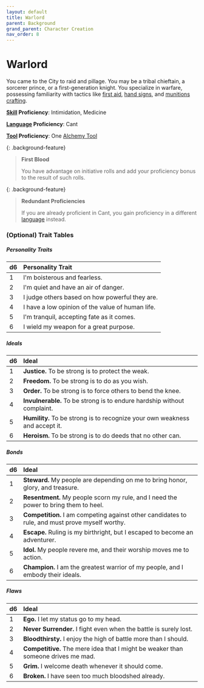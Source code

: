 ```yaml
---
layout: default
title: Warlord
parent: Background
grand_parent: Character Creation
nav_order: 8
---
```


# Warlord

You came to the City to raid and pillage. You may be a tribal chieftain, a sorcerer prince, or a first-generation knight. You specialize in warfare, possessing familiarity with tactics like [first aid](../../gear/adventuring_gear/medical), [hand signs](../../more/languages/cant), and [munitions crafting](../../adventuring/downtime/alchemy).

**[Skill](../../more/skills) Proficiency**: Intimidation, Medicine

**[Language](../../more/tools) Proficiency**: Cant

**[Tool](../../more/tools) Proficiency**: One [Alchemy Tool](../../more/tools)

{: .background-feature}
> **First Blood**
> 
> You have advantage on initiative rolls and add your proficiency bonus to the result of such rolls.

{: .background-feature}
> **Redundant Proficiencies**
> 
> If you are already proficient in Cant, you gain proficiency in a different [language](../../more/languages/index) instead.

### (Optional) Trait Tables

##### Personality Traits

| d6   | Personality Trait                                |
| :--- | :----------------------------------------------- |
| 1    | I'm boisterous and fearless.                     |
| 2    | I'm quiet and have an air of danger.             |
| 3    | I judge others based on how powerful they are.   |
| 4    | I have a low opinion of the value of human life. |
| 5    | I'm tranquil, accepting fate as it comes.        |
| 6    | I wield my weapon for a great purpose.           |


##### Ideals

| d6   | Ideal                                                                       |
| :--- | :-------------------------------------------------------------------------- |
| 1    | **Justice.** To be strong is to protect the weak.                           |
| 2    | **Freedom.** To be strong is to do as you wish.                             |
| 3    | **Order.** To be strong is to force others to bend the knee.                |
| 4    | **Invulnerable.** To be strong is to endure hardship without complaint.     |
| 5    | **Humility.** To be strong is to recognize your own weakness and accept it. |
| 6    | **Heroism.** To be strong is to do deeds that no other can.                 |


##### Bonds

| d6   | Ideal                                                                                           |
| :--- | :---------------------------------------------------------------------------------------------- |
| 1    | **Steward.** My people are depending on me to bring honor, glory, and treasure.                 |
| 2    | **Resentment.** My people scorn my rule, and I need the power to bring them to heel.            |
| 3    | **Competition.** I am competing against other candidates to rule, and must prove myself worthy. |
| 4    | **Escape.** Ruling is my birthright, but I escaped to become an adventurer.                     |
| 5    | **Idol.** My people revere me, and their worship moves me to action.                            |
| 6    | **Champion.** I am the greatest warrior of my people, and I embody their ideals.                |


##### Flaws

| d6   | Ideal                                                                             |
| :--- | :-------------------------------------------------------------------------------- |
| 1    | **Ego.** I let my status go to my head.                                           |
| 2    | **Never Surrender.** I fight even when the battle is surely lost.                 |
| 3    | **Bloodthirsty.** I enjoy the high of battle more than I should.                  |
| 4    | **Competitive.** The mere idea that I might be weaker than someone drives me mad. |
| 5    | **Grim.** I welcome death whenever it should come.                                |
| 6    | **Broken.** I have seen too much bloodshed already.                               |
